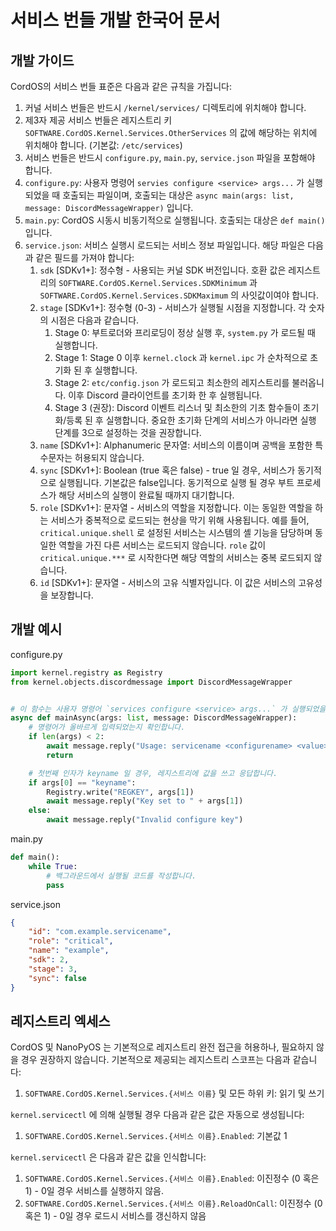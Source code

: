 # 서비스 번들 개발 한국어 문서

## 개발 가이드
CordOS의 서비스 번들 표준은 다음과 같은 규칙을 가집니다:

1. 커널 서비스 번들은 반드시 `/kernel/services/` 디렉토리에 위치해야 합니다.
2. 제3자 제공 서비스 번들은 레지스트리 키 `SOFTWARE.CordOS.Kernel.Services.OtherServices` 의 값에 해당하는 위치에 위치해야 합니다. (기본값: `/etc/services`)
3. 서비스 번들은 반드시 `configure.py`, `main.py`, `service.json` 파일을 포함해야 합니다.
4. `configure.py`: 사용자 명령어 `servies configure <service> args...` 가 실행되었을 때 호출되는 파일이며, 호출되는 대상은 `async main(args: list, message: DiscordMessageWrapper)` 입니다.
5. `main.py`: CordOS 시동시 비동기적으로 실행됩니다. 호출되는 대상은 `def main()` 입니다.
6. `service.json`: 서비스 실행시 로드되는 서비스 정보 파일입니다. 해당 파일은 다음과 같은 필드를 가져야 합니다:
   1. `sdk` [SDKv1+]: 정수형 - 사용되는 커널 SDK 버전입니다. 호환 값은 레지스트리의 `SOFTWARE.CordOS.Kernel.Services.SDKMinimum` 과 `SOFTWARE.CordOS.Kernel.Services.SDKMaximum` 의 사잇값이여야 합니다.
   2. `stage` [SDKv1+]: 정수형 (0-3) - 서비스가 실행될 시점을 지정합니다. 각 숫자의 시점은 다음과 같습니다.
      1. Stage 0: 부트로더와 프리로딩이 정상 실행 후, `system.py` 가 로드될 때 실행합니다.
      2. Stage 1: Stage 0 이후 `kernel.clock` 과 `kernel.ipc` 가 순차적으로 초기화 된 후 실행합니다.
      3. Stage 2: `etc/config.json` 가 로드되고 최소한의 레지스트리를 불러옵니다. 이후 Discord 클라이언트를 초기화 한 후 실행됩니다.
      4. Stage 3 (권장): Discord 이벤트 리스너 및 최소한의 기초 함수들이 초기화/등록 된 후 실행합니다. 중요한 초기화 단계의 서비스가 아니라면 실행 단계를 3으로 설정하는 것을 권장합니다.
   3. `name` [SDKv1+]: Alphanumeric 문자열: 서비스의 이름이며 공백을 포함한 특수문자는 허용되지 않습니다.
   4. `sync` [SDKv1+]: Boolean (true 혹은 false) - true 일 경우, 서비스가 동기적으로 실행됩니다. 기본값은 false입니다. 동기적으로 실행 될 경우 부트 프로세스가 해당 서비스의 실행이 완료될 때까지 대기합니다.
   5. `role` [SDKv1+]: 문자열 - 서비스의 역할을 지정합니다. 이는 동일한 역할을 하는 서비스가 중복적으로 로드되는 현상을 막기 위해 사용됩니다. 예를 들어, `critical.unique.shell` 로 설정된 서비스는 시스템의 셸 기능을 담당하며 동일한 역할을 가진 다른 서비스는 로드되지 않습니다. `role` 값이 `critical.unique.***` 로 시작한다면 해당 역할의 서비스는 중복 로드되지 않습니다.
   6. `id` [SDKv1+]: 문자열 - 서비스의 고유 식별자입니다. 이 값은 서비스의 고유성을 보장합니다.

## 개발 예시
configure.py

```python
import kernel.registry as Registry
from kernel.objects.discordmessage import DiscordMessageWrapper


# 이 함수는 사용자 명령어 `services configure <service> args...` 가 실행되었을 때 호출됩니다.
async def mainAsync(args: list, message: DiscordMessageWrapper):
    # 명령어가 올바르게 입력되었는지 확인합니다.
    if len(args) < 2:
        await message.reply("Usage: servicename <configurename> <value>")
        return

    # 첫번째 인자가 keyname 일 경우, 레지스트리에 값을 쓰고 응답합니다.
    if args[0] == "keyname":
        Registry.write("REGKEY", args[1])
        await message.reply("Key set to " + args[1])
    else:
        await message.reply("Invalid configure key")
```

main.py
```python
def main():
    while True:
        # 백그라운드에서 실행될 코드를 작성합니다.
        pass
```

service.json
```json
{
    "id": "com.example.servicename",
    "role": "critical",
    "name": "example",
    "sdk": 2,
    "stage": 3,
    "sync": false
}
```


## 레지스트리 엑세스

CordOS 및 NanoPyOS 는 기본적으로 레지스트리 완전 접근을 허용하나, 필요하지 않을 경우 권장하지 않습니다. 기본적으로 제공되는 레지스트리 스코프는 다음과 같습니다:

1. `SOFTWARE.CordOS.Kernel.Services.{서비스 이름}` 및 모든 하위 키: 읽기 및 쓰기

`kernel.servicectl` 에 의해 실행될 경우 다음과 같은 값은 자동으로 생성됩니다:

1. `SOFTWARE.CordOS.Kernel.Services.{서비스 이름}.Enabled`: 기본값 1

`kernel.servicectl` 은 다음과 같은 값을 인식합니다:

1. `SOFTWARE.CordOS.Kernel.Services.{서비스 이름}.Enabled`: 이진정수 (0 혹은 1) - 0일 경우 서비스를 실행하지 않음.
2. `SOFTWARE.CordOS.Kernel.Services.{서비스 이름}.ReloadOnCall`: 이진정수 (0 혹은 1) - 0일 경우 로드시 서비스를 갱신하지 않음

